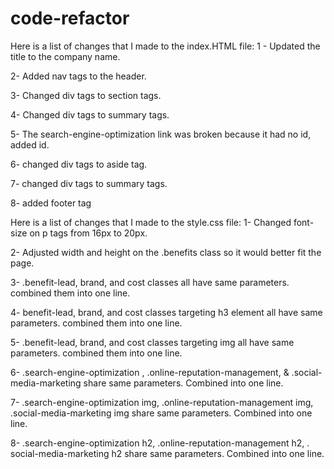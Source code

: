 # code-refactor
Here is a list of changes that I made to the index.HTML file:
1 - Updated the title to the company name.

2- Added nav tags to the header.

3- Changed div tags to section tags.

4- Changed div tags to summary tags.

5- The search-engine-optimization link was broken because it had no id, added id.

6- changed div tags to aside tag.

7- changed div tags to summary tags.

8- added footer tag

Here is a list of changes that I made to the style.css file:
1- Changed font-size on p tags from 16px to 20px.

2- Adjusted width and height on the .benefits class so it would better fit the page.

3- .benefit-lead, brand, and cost classes all have same parameters. combined them into one line.

4- benefit-lead, brand, and cost classes targeting h3 element all have same parameters. combined them into one line. 

5- .benefit-lead, brand, and cost classes targeting img all have same parameters. combined them into one line.

6- .search-engine-optimization , .online-reputation-management, & .social-media-marketing share same parameters. Combined into one line.

7- .search-engine-optimization img, .online-reputation-management img, .social-media-marketing img share same parameters. Combined into one line. 

8- .search-engine-optimization h2, .online-reputation-management h2,  .   social-media-marketing h2 share same parameters. Combined into one line.

